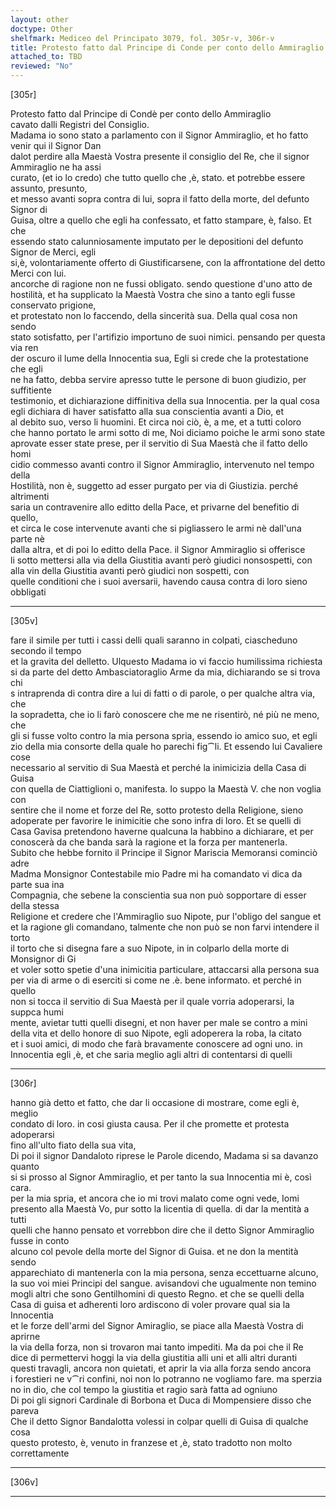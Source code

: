 ```yaml
---
layout: other
doctype: Other
shelfmark: Mediceo del Principato 3079, fol. 305r-v, 306r-v
title: Protesto fatto dal Principe di Conde per conto dello Ammiraglio cavato dalli Registri del Consiglio
attached_to: TBD
reviewed: "No"
---
```


[305r]  
  
  
Protesto fatto dal Principe di Condè per conto dello Ammiraglio  
cavato dalli Registri del Consiglio.  
Madama io sono stato a parlamento con il Signor Ammiraglio, et ho fatto venir qui il Signor Dan  
dalot perdire alla Maestà Vostra presente il consiglio del Re, che il signor Ammiraglio ne ha assi  
curato, (et io lo credo) che tutto quello che ,è, stato. et potrebbe essere assunto, presunto,  
et messo avanti sopra contra di lui, sopra il fatto della morte, del defunto Signor di  
Guisa, oltre a quello che egli ha confessato, et fatto stampare, è, falso. Et che  
essendo stato calunniosamente imputato per le depositioni del defunto Signor de Merci, egli  
si,è, volontariamente offerto di Giustificarsene, con la affrontatione del detto Merci con lui.  
ancorche di ragione non ne fussi obligato. sendo questione d'uno atto de  
hostilità, et ha supplicato la Maestà Vostra che sino a tanto egli fusse conservato prigione,  
et protestato non lo faccendo, della sincerità sua. Della qual cosa non sendo  
stato sotisfatto, per l'artifizio importuno de suoi nimici. pensando per questa via ren  
der oscuro il lume della Innocentia sua, Egli si crede che la protestatione che egli  
ne ha fatto, debba servire apresso tutte le persone di buon giudizio, per suffitiente  
testimonio, et dichiarazione diffinitiva della sua Innocentia. per la qual cosa  
egli dichiara di haver satisfatto alla sua conscientia avanti a Dio, et  
al debito suo, verso li huomini. Et circa noi ciò, è, a me, et a tutti coloro  
che hanno portato le armi sotto di me, Noi diciamo poiche le armi sono state  
aprovate esser state prese, per il servitio di Sua Maestà che il fatto dello homi  
cidio commesso avanti contro il Signor Ammiraglio, intervenuto nel tempo della  
Hostilità, non è, suggetto ad esser purgato per via di Giustizia. perché altrimenti  
saria un contravenire allo editto della Pace, et privarne del benefitio di quello,  
et circa le cose intervenute avanti che si pigliassero le armi nè dall'una parte nè  
dalla altra, et di poi lo editto della Pace. il Signor Ammiraglio si offerisce  
li sotto mettersi alla via della Giustitia avanti però giudici nonsospetti, con  
alla vin della Giustitia avanti però giudici non sospetti, con  
quelle conditioni che i suoi aversarii, havendo causa contra di loro sieno obbligati  
  
---  

[305v]  
  
  
fare il simile per tutti i cassi delli quali saranno in colpati, ciascheduno secondo il tempo  
et la gravita del delletto. Ulquesto Madama io vi faccio humilissima richiesta  
si da parte del detto Ambasciatoraglio Arme da mia, dichiarando se si trova chi  
s intraprenda di contra dire a lui di fatti o di parole, o per qualche altra via, che  
la sopradetta, che io li farò conoscere che me ne risentirò, né più ne meno, che  
gli si fusse volto contro la mia persona spria, essendo io amico suo, et egli  
zio della mia consorte della quale ho parechi fig⁀li. Et essendo lui Cavaliere cose  
necessario al servitio di Sua Maestà et perché la inimicizia della Casa di Guisa  
con quella de Ciattiglioni o, manifesta. Io suppo la Maestà V. che non voglia con  
sentire che il nome et forze del Re, sotto protesto della Religione, sieno  
adoperate per favorire le inimicitie che sono infra di loro. Et se quelli di  
Casa Gavisa pretendono haverne qualcuna la habbino a dichiarare, et per  
conoscerà da che banda sarà la ragione et la forza per mantenerla.  
Subito che hebbe fornito il Principe il Signor Mariscia Memoransi cominciò adre  
Madma Monsignor Contestabile mio Padre mi ha comandato vi dica da parte sua ina  
Compagnia, che sebene la conscientia sua non può sopportare di esser della stessa  
Religione et credere che l'Ammiraglio suo Nipote, pur l'obligo del sangue et  
et la ragione gli comandano, talmente che non può se non farvi intendere il torto  
il torto che si disegna fare a suo Nipote, in in colparlo della morte di Monsignor di Gi  
et voler sotto spetie d'una inimicitia particulare, attaccarsi alla persona sua  
per via di arme o di eserciti si come ne .è. bene informato. et perché in quello  
non si tocca il servitio di Sua Maestà per il quale vorria adoperarsi, la suppca humi  
mente, avietar tutti quelli disegni, et non haver per male se contro a mini  
della vita et dello honore di suo Nipote, egli adoperera la roba, la citato  
et i suoi amici, di modo che farà bravamente conoscere ad ogni uno. in  
Innocentia egli ,è, et che saria meglio agli altri di contentarsi di quelli  
  
---  

[306r]  
  
  
hanno già detto et fatto, che dar li occasione di mostrare, come egli è, meglio  
condato di loro. in cosi giusta causa. Per il che promette et protesta adoperarsi  
fino all'ulto fiato della sua vita,  
Di poi il signor Dandaloto riprese le Parole dicendo, Madama si sa davanzo quanto  
si si prosso al Signor Ammiraglio, et per tanto la sua Innocentia mi è, così cara.  
per la mia spria, et ancora che io mi trovi malato come ogni vede, Iomi  
presento alla Maestà Vo, pur sotto la licentia di quella. di dar la mentità a tutti  
quelli che hanno pensato et vorrebbon dire che il detto Signor Ammiraglio fusse in conto  
alcuno col pevole della morte del Signor di Guisa. et ne don la mentità sendo  
apparechiato di mantenerla con la mia persona, senza eccettuarne alcuno,  
la suo voi miei Principi del sangue. avisandovi che ugualmente non temino  
mogli altri che sono Gentilhomini di questo Regno. et che se quelli della  
Casa di guisa et adherenti loro ardiscono di voler provare qual sia la Innocentia  
et le forze dell'armi del Signor Amiraglio, se piace alla Maestà Vostra di aprirne  
la via della forza, non si trovaron mai tanto impediti. Ma da poi che il Re  
dice di permettervi hoggi la via della giustitia alli uni et alli altri duranti  
questi travagli, ancora non quietati, et aprir la via alla forza sendo ancora  
i forestieri ne v⁀ri confini, noi non lo potranno ne vogliamo fare. ma sperzia  
no in dio, che col tempo la giustitia et ragio sarà fatta ad ogniuno  
Di poi gli signori Cardinale di Borbona et Duca di Mompensiere disso che pareva  
Che il detto Signor Bandalotta volessi in colpar quelli di Guisa di qualche cosa  
questo protesto, è, venuto in franzese et ,è, stato tradotto non molto correttamente  
  
---  

[306v]  
  
  
  
---  

